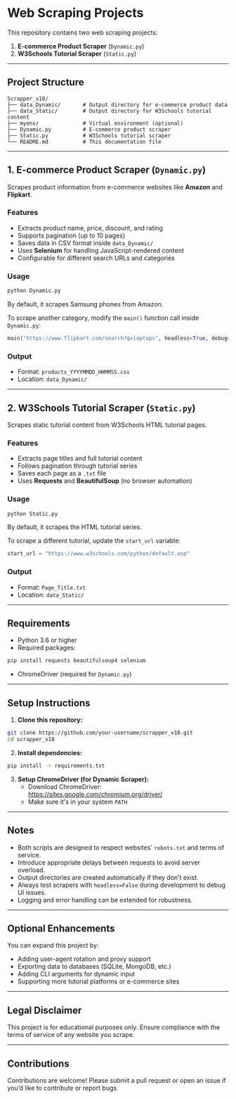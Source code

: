 # Web Scraping Projects

This repository contains two web scraping projects:

1. **E-commerce Product Scraper** (`Dynamic.py`)
2. **W3Schools Tutorial Scraper** (`Static.py`)

---

## Project Structure

```
Scrapper_v18/
├── data_Dynamic/       # Output directory for e-commerce product data
├── data_Static/        # Output directory for W3Schools tutorial content
├── myenv/              # Virtual environment (optional)
├── Dynamic.py          # E-commerce product scraper
├── Static.py           # W3Schools tutorial scraper
└── README.md           # This documentation file
```

---

## 1. E-commerce Product Scraper (`Dynamic.py`)

Scrapes product information from e-commerce websites like **Amazon** and **Flipkart**.

### Features
- Extracts product name, price, discount, and rating
- Supports pagination (up to 10 pages)
- Saves data in CSV format inside `data_Dynamic/`
- Uses **Selenium** for handling JavaScript-rendered content
- Configurable for different search URLs and categories

### Usage

```bash
python Dynamic.py
```

By default, it scrapes Samsung phones from Amazon.

To scrape another category, modify the `main()` function call inside `Dynamic.py`:

```python
main("https://www.flipkart.com/search?q=laptops", headless=True, debug=True)
```

### Output
- Format: `products_YYYYMMDD_HHMMSS.csv`
- Location: `data_Dynamic/`

---

## 2. W3Schools Tutorial Scraper (`Static.py`)

Scrapes static tutorial content from W3Schools HTML tutorial pages.

###  Features
- Extracts page titles and full tutorial content
- Follows pagination through tutorial series
- Saves each page as a `.txt` file
- Uses **Requests** and **BeautifulSoup** (no browser automation)

### Usage

```bash
python Static.py
```

By default, it scrapes the HTML tutorial series.

To scrape a different tutorial, update the `start_url` variable:

```python
start_url = "https://www.w3schools.com/python/default.asp"
```

### Output
- Format: `Page_Title.txt`
- Location: `data_Static/`

---

## Requirements

- Python 3.6 or higher
- Required packages:

```bash
pip install requests beautifulsoup4 selenium
```

- ChromeDriver (required for `Dynamic.py`)

---

## Setup Instructions

1. **Clone this repository:**

```bash
git clone https://github.com/your-username/scrapper_v18.git
cd scrapper_v18
```

2. **Install dependencies:**

```bash
pip install -r requirements.txt
```

3. **Setup ChromeDriver (for Dynamic Scraper):**
   - Download ChromeDriver: https://sites.google.com/chromium.org/driver/
   - Make sure it's in your system `PATH`

---

##  Notes

- Both scripts are designed to respect websites' `robots.txt` and terms of service.
- Introduce appropriate delays between requests to avoid server overload.
- Output directories are created automatically if they don’t exist.
- Always test scrapers with `headless=False` during development to debug UI issues.
- Logging and error handling can be extended for robustness.

---

## Optional Enhancements

You can expand this project by:
- Adding user-agent rotation and proxy support
- Exporting data to databases (SQLite, MongoDB, etc.)
- Adding CLI arguments for dynamic input
- Supporting more tutorial platforms or e-commerce sites

---

## Legal Disclaimer

This project is for educational purposes only. Ensure compliance with the terms of service of any website you scrape.

---

## Contributions

Contributions are welcome! Please submit a pull request or open an issue if you’d like to contribute or report bugs.

